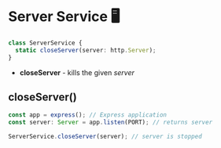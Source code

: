 # Server Service 🖥️

```ts
class ServerService {
  static closeServer(server: http.Server);
}
```

- **closeServer** - kills the given _server_

## closeServer()

```ts
const app = express(); // Express application
const server: Server = app.listen(PORT); // returns server

ServerService.closeServer(server); // server is stopped
```
